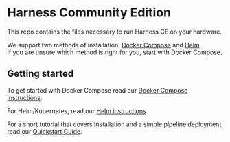# Harness Community Edition
This repo contains the files necessary to run Harness CE on your hardware.

We support two methods of installation, [Docker Compose](https://docs.docker.com/compose/) and [Helm](https://helm.sh/).  
If you are unsure which method is right for you, start with Docker Compose.

## Getting started
To get started with Docker Compose read our [Docker Compose instructions](./docker-compose/harness/README.md).

For Helm/Kubernetes, read our [Helm instructions](./helm/README.md).

For a short tutorial that covers installation and a simple pipeline deployment, read our [Quickstart Guide](https://ngdocs.harness.io/article/ltvkgcwpum-harness-community-edition-quickstart).
